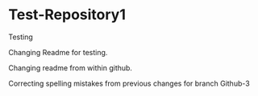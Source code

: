 # Test-Repository1
Testing


Changing Readme for testing.


Changing readme from within github.

Correcting spelling mistakes from previous changes for branch Github-3
